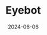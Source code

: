 ---  
layout: startup_page  
title: "Eyebot"  
id: "eyebot.co"  
permalink: "/eyeboteyebot.co06062024/"  
website: "https://eyebot.co/"  
funding_round: "Seed"  
funding_amount: "$6M"  
investors: "AlleyCorp, Ubiquity Ventures, Humba Ventures, Village Global, Baukunst, Ravelin, Spacecadet"  
about: "Eyebot is developing self-serve vision-testing kiosks using computer vision technology to provide automated eye exams in under 90 seconds. These kiosks, located in retail settings, aim to address the shortage of eye care professionals by offering convenient and accessible vision testing. Eyebot partners with eyeglass brands, generating revenue through commissions on sales made through its terminals."  
markets: "Healthtech, Artificial Intelligence (AI), Computer Vision, Eyewear, Health Diagnostics, Robotics"  
hq: "Boston, Massachusetts, United States"  
founded_year: "2021"  
linkedin: "https://www.linkedin.com/company/eyebotvision"  
twitter: "https://x.com/eyebot_HQ"  
instagram: ""  
facebook: "https://www.facebook.com/61566248287302"  
crunchbase: "https://www.crunchbase.com/organization/eyebot"  
pitchbook: "https://pitchbook.com/profiles/company/501559-84"  

date_display: "06-Jun-2024"  
date: "2024-06-06"

# SEO Optimization  
meta_title: "Eyebot - Seed Funding ($6M)"  
meta_description: "Eyebot, Eyebot is developing self-serve vision-testing kiosks using computer vision technology to provide automated eye exams in under 90 seconds. These kiosk..."  
meta_keywords: "Eyebot, Healthtech, Artificial Intelligence (AI), Computer Vision, Eyewear, Health Diagnostics, Robotics, Seed funding"  
canonical_url: "https://startup.projectstartups.com/eyeboteyebot.co06062024/"  
---